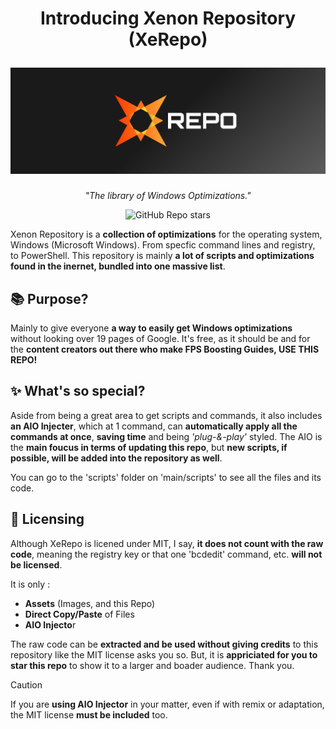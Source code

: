 <h1 align="center">

Introducing Xenon Repository (XeRepo)

<img src="images/xerepo.png" alt="XeRepo" width="1100">

</h1>

<div align="center">

*"The library of Windows Optimizations."*

![GitHub Repo stars](https://img.shields.io/github/stars/xeproject/xerepo?style=for-the-badge&color=gold)

</div>

Xenon Repository is a **collection of optimizations** for the operating system, Windows (Microsoft Windows). From specfic command lines and registry, to PowerShell. This repository is mainly **a lot of scripts and optimizations found in the inernet, bundled into one massive list**.

## 📚 Purpose?
Mainly to give everyone **a way to easily get Windows optimizations** without looking over 19 pages of Google. It's free, as it should be and for the **content creators out there who make FPS Boosting Guides, USE THIS REPO!**

## ✨ What's so special?
Aside from being a great area to get scripts and commands, it also includes **an AIO Injecter**, which at 1 command, can **automatically apply all the commands at once**, **saving time** and being _'plug-&-play'_ styled. The AIO is the **main foucus in terms of updating this repo**, but **new scripts, if possible, will be added into the repository as well**.

You can go to the 'scripts' folder on 'main/scripts' to see all the files and its code.

## 📝 Licensing
Although XeRepo is licened under MIT, I say, **it does not count with the raw code**, meaning the registry key or that one 'bcdedit' command, etc. **will not be licensed**.

It is only :
- **Assets** (Images, and this Repo)
- **Direct Copy/Paste** of Files
- **AIO Injecto**r

The raw code can be **extracted and be used without giving credits** to this repository like the MIT license asks you so. But, it is **appriciated for you to star this repo** to show it to a larger and boader audience. Thank you.

> [!CAUTION]
> If you are **using AIO Injector** in your matter, even if with remix or adaptation, the MIT license **must be included** too.

